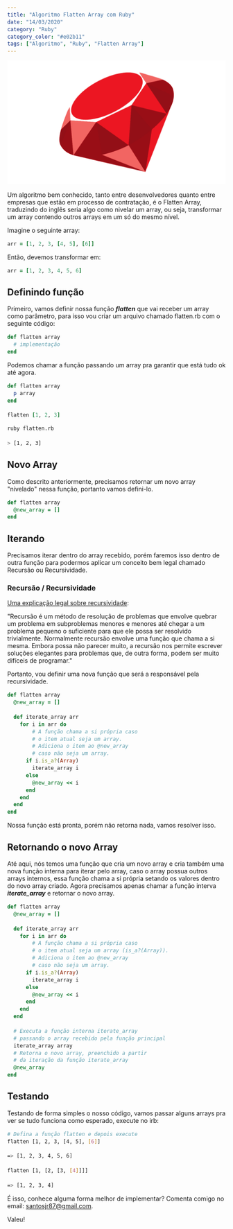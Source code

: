 ```yaml
---
title: "Algoritmo Flatten Array com Ruby"
date: "14/03/2020"
category: "Ruby"
category_color: "#e02b11"
tags: ["Algoritmo", "Ruby", "Flatten Array"]
---
```


![Flatten array com Ruby](./binary_gap.png)

Um algoritmo bem conhecido, tanto entre desenvolvedores quanto entre empresas que estão em processo de contratação, é o Flatten Array, traduzindo do inglês seria algo como nivelar um array, ou seja, transformar um array contendo outros arrays em um só do mesmo nível.

Imagine o seguinte array:

```ruby
arr = [1, 2, 3, [4, 5], [6]]
```

Então, devemos transformar em:

```ruby
arr = [1, 2, 3, 4, 5, 6]
```

## Definindo função

Primeiro, vamos definir nossa função ***flatten*** que vai receber um array como parâmetro, para isso vou criar um arquivo chamado flatten.rb com o seguinte código:

```ruby
def flatten array
  # implementação
end
```

Podemos chamar a função passando um array pra garantir que está tudo ok até agora.

```ruby
def flatten array
  p array
end

flatten [1, 2, 3]
```

```sh
ruby flatten.rb

> [1, 2, 3]
```

## Novo Array

Como descrito anteriormente, precisamos retornar um novo array "nivelado" nessa função, portanto vamos defini-lo.

```ruby
def flatten array
  @new_array = []
end
```

## Iterando

Precisamos iterar dentro do array recebido, porém faremos isso dentro de outra função para podermos aplicar um conceito bem legal chamado Recursão ou Recursividade.

### Recursão / Recursividade

[Uma explicação legal sobre recursividade](https://panda.ime.usp.br/pensepy/static/pensepy/12-Recursao/recursionsimple-ptbr.html):

"Recursão é um método de resolução de problemas que envolve quebrar um problema em subproblemas menores e menores até chegar a um problema pequeno o suficiente para que ele possa ser resolvido trivialmente. Normalmente recursão envolve uma função que chama a si mesma. Embora possa não parecer muito, a recursão nos permite escrever soluções elegantes para problemas que, de outra forma, podem ser muito difíceis de programar."

Portanto, vou definir uma nova função que será a responsável pela recursividade.

```ruby
def flatten array
  @new_array = []

  def iterate_array arr
    for i in arr do
        # A função chama a si própria caso
        # o item atual seja um array.
        # Adiciona o item ao @new_array
        # caso não seja um array.
      if i.is_a?(Array)
        iterate_array i
      else
        @new_array << i
      end
    end
  end
end
```

Nossa função está pronta, porém não retorna nada, vamos resolver isso.

## Retornando o novo Array

Até aqui, nós temos uma função que cria um novo array e cria também uma nova função interna para iterar pelo array, caso o array possua outros arrays internos, essa função chama a si própria setando os valores dentro do novo array criado. Agora precisamos apenas chamar a função interva ***iterate_array*** e retornar o novo array.

```ruby
def flatten array
  @new_array = []

  def iterate_array arr
    for i in arr do
        # A função chama a si própria caso
        # o item atual seja um array (is_a?(Array)).
        # Adiciona o item ao @new_array
        # caso não seja um array.
      if i.is_a?(Array)
        iterate_array i
      else
        @new_array << i
      end
    end
  end

  # Executa a função interna iterate_array
  # passando o array recebido pela função principal
  iterate_array array
  # Retorna o novo array, preenchido a partir
  # da iteração da função iterate_array
  @new_array
end
```

## Testando

Testando de forma simples o nosso código, vamos passar alguns arrays pra ver se tudo funciona como esperado, execute no irb:

```sh
# Defina a função flatten e depois execute
flatten [1, 2, 3, [4, 5], [6]]

=> [1, 2, 3, 4, 5, 6]

flatten [1, [2, [3, [4]]]]

=> [1, 2, 3, 4]
```

É isso, conhece alguma forma melhor de implementar? Comenta comigo no email: santosjr87@gmail.com.

Valeu!

